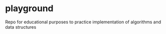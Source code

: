 # playground
Repo for educational purposes to practice implementation of algorithms and data structures
